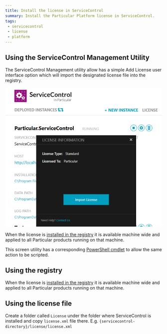 ```yaml
---
title: Install the license in ServiceControl
summary: Install the Particular Platform license in ServiceControl.
tags:
 - servicecontrol
 - license
 - platform
---
```



## Using the ServiceControl Management Utility

The ServiceControl Management utility allow has a simple Add License user interface  option which will import the designated license file into the registry.

![](managementutil-addlicense.png)

When the license is [installed in the registry](/nservicebus/licensing/license-management.md) it is available machine wide and applied to all Particular products running on that machine.

This screen utility has a corresponding [PowerShell cmdlet](installation-powershell.md) to allow the same action to be scripted.


## Using the registry

When the license is [installed in the registry](/nservicebus/licensing/license-management.md) it is available machine wide and applied to all Particular products running on that machine.


## Using the license file

Create a folder called `License` under the folder where ServiceControl is installed and copy `license.xml` file there. E.g. `{servicecontrol-directory}/license/license.xml`
